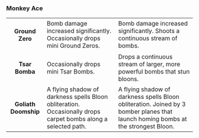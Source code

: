 ### Monkey Ace


<table>
   <tr>
    <td align='center'>
       <h4>Ground Zero</h4>
    </td>
    <td>
       Bomb damage increased significantly. Occasionally drops mini Ground Zeros.
    </td>
    <td>
       Bomb damage increased significantly. Shoots a continuous stream of bombs.
    </td>
</tr><tr>
    <td align='center'>
       <h4>Tsar Bomba</h4>
    </td>
    <td>
       Occasionally drops mini Tsar Bombs.
    </td>
    <td>
       Drops a continuous stream of larger, more powerful bombs that stun bloons.
    </td>
</tr><tr>
    <td align='center'>
       <h4>Goliath Doomship</h4>
    </td>
    <td>
       A flying shadow of darkness spells Bloon obliteration. Occasionally drops carpet bombs along a selected path.
    </td>
    <td>
       A flying shadow of darkness spells Bloon obliteration. Joined by 3 bomber planes that launch homing bombs at the strongest Bloon.
    </td>
</tr>
</table>